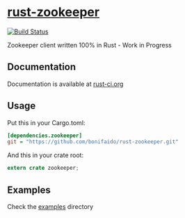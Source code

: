[rust-zookeeper][doc]
=====================

[![Build Status](https://travis-ci.org/bonifaido/rust-zookeeper.svg?branch=master)](https://travis-ci.org/bonifaido/rust-zookeeper)

Zookeeper client written 100% in Rust - Work in Progress

## Documentation
Documentation is available at [rust-ci.org][doc]

## Usage

Put this in your Cargo.toml:

```ini
[dependencies.zookeeper]
git = "https://github.com/bonifaido/rust-zookeeper.git"
```

And this in your crate root:

```rust
extern crate zookeeper;
```

## Examples
Check the [examples][examples] directory

[doc]: http://www.rust-ci.org/bonifaido/rust-zookeeper/doc/zookeeper
[examples]: https://github.com/bonifaido/rust-zookeeper/tree/master/examples